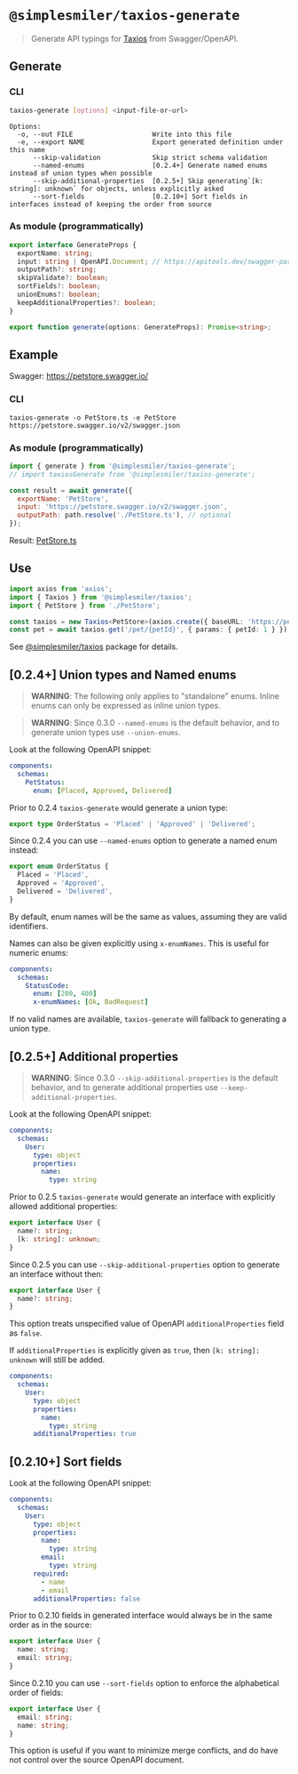 # `@simplesmiler/taxios-generate`

> Generate API typings for [Taxios](https://github.com/simplesmiler/taxios/tree/master/packages/taxios) from Swagger/OpenAPI.

## Generate

### CLI

```sh
taxios-generate [options] <input-file-or-url>
```

```
Options:
  -o, --out FILE                    Write into this file
  -e, --export NAME                 Export generated definition under this name
      --skip-validation             Skip strict schema validation
      --named-enums                 [0.2.4+] Generate named enums instead of union types when possible
      --skip-additional-properties  [0.2.5+] Skip generating`[k: string]: unknown` for objects, unless explicitly asked
      --sort-fields                 [0.2.10+] Sort fields in interfaces instead of keeping the order from source
```

### As module (programmatically)

```typescript
export interface GenerateProps {
  exportName: string;
  input: string | OpenAPI.Document; // https://apitools.dev/swagger-parser/docs/swagger-parser.html#parseapi-options-callback
  outputPath?: string;
  skipValidate?: boolean;
  sortFields?: boolean;
  unionEnums?: boolean;
  keepAdditionalProperties?: boolean;
}

export function generate(options: GenerateProps): Promise<string>;
```

## Example

Swagger: https://petstore.swagger.io/

### CLI

```
taxios-generate -o PetStore.ts -e PetStore https://petstore.swagger.io/v2/swagger.json
```

### As module (programmatically)

```javascript
import { generate } from '@simplesmiler/taxios-generate';
// import taxiosGenerate from '@simplesmiler/taxios-generate';

const result = await generate({
  exportName: 'PetStore',
  input: 'https://petstore.swagger.io/v2/swagger.json',
  outputPath: path.resolve('./PetStore.ts'), // optional
});
```

Result: [PetStore.ts](https://github.com/simplesmiler/taxios/blob/master/packages/taxios-sandbox/src/generated/PetStore.ts)

## Use

```ts
import axios from 'axios';
import { Taxios } from '@simplesmiler/taxios';
import { PetStore } from './PetStore';

const taxios = new Taxios<PetStore>(axios.create({ baseURL: 'https://petstore.swagger.io/v2' }));
const pet = await taxios.get('/pet/{petId}', { params: { petId: 1 } });
```

See [@simplesmiler/taxios](https://github.com/simplesmiler/taxios/tree/master/packages/taxios) package for details.

## [0.2.4+] Union types and Named enums

> **WARNING**: The following only applies to "standalone" enums. Inline enums can only be expressed as inline union types.

> **WARNING**: Since 0.3.0 `--named-enums` is the default behavior, and to generate union types use `--union-enums`.

Look at the following OpenAPI snippet:

```yaml
components:
  schemas:
    PetStatus:
      enum: [Placed, Approved, Delivered]
```

Prior to 0.2.4 `taxios-generate` would generate a union type:

```ts
export type OrderStatus = 'Placed' | 'Approved' | 'Delivered';
```

Since 0.2.4 you can use `--named-enums` option to generate a named enum instead:

```ts
export enum OrderStatus {
  Placed = 'Placed',
  Approved = 'Approved',
  Delivered = 'Delivered',
}
```

By default, enum names will be the same as values, assuming they are valid identifiers.

Names can also be given explicitly using `x-enumNames`. This is useful for numeric enums:

```yaml
components:
  schemas:
    StatusCode:
      enum: [200, 400]
      x-enumNames: [Ok, BadRequest]
```

If no valid names are available, `taxios-generate` will fallback to generating a union type.

## [0.2.5+] Additional properties

> **WARNING**: Since 0.3.0 `--skip-additional-properties` is the default behavior, and to generate additional properties use `--keep-additional-properties`.

Look at the following OpenAPI snippet:

```yaml
components:
  schemas:
    User:
      type: object
      properties:
        name:
          type: string
```

Prior to 0.2.5 `taxios-generate` would generate an interface with explicitly allowed additional properties:

```ts
export interface User {
  name?: string;
  [k: string]: unknown;
}
```

Since 0.2.5 you can use `--skip-additional-properties` option to generate an interface without then:

```ts
export interface User {
  name?: string;
}
```

This option treats unspecified value of OpenAPI `additionalProperties` field as `false`.

If `additionalProperties` is explicitly given as `true`, then `[k: string]: unknown` will still be added.

```yaml
components:
  schemas:
    User:
      type: object
      properties:
        name:
          type: string
      additionalProperties: true
```

## [0.2.10+] Sort fields

Look at the following OpenAPI snippet:

```yaml
components:
  schemas:
    User:
      type: object
      properties:
        name:
          type: string
        email:
          type: string
      required:
        - name
        - email
      additionalProperties: false
```

Prior to 0.2.10 fields in generated interface would always be in the same order as in the source:

```ts
export interface User {
  name: string;
  email: string;
}
```

Since 0.2.10 you can use `--sort-fields` option to enforce the alphabetical order of fields:

```ts
export interface User {
  email: string;
  name: string;
}
```

This option is useful if you want to minimize merge conflicts, and do have not control over the source OpenAPI document.

